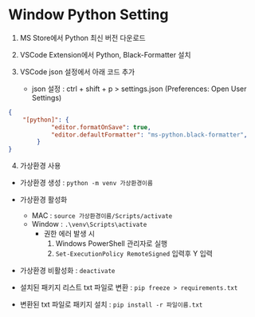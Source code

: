 # Window Python Setting

1. MS Store에서 Python 최신 버전 다운로드

2. VSCode Extension에서 Python, Black-Formatter 설치

3. VSCode json 설정에서 아래 코드 추가

   - json 설정 : ctrl + shift + p > settings.json (Preferences: Open User Settings)

```json
{
    "[python]": {
            "editor.formatOnSave": true,
            "editor.defaultFormatter": "ms-python.black-formatter",
        }
}
```

4. 가상환경 사용

- 가상환경 생성 : `python -m venv 가상환경이름`

- 가상환경 활성화
    - MAC : `source 가상환경이름/Scripts/activate`
    - Window : `.\venv\Scripts\activate`
        - 권한 에러 발생 시
            1. Windows PowerShell 관리자로 실행
            2. `Set-ExecutionPolicy RemoteSigned` 입력후 Y 입력

- 가상환경 비활성화 : `deactivate`

- 설치된 패키지 리스트 txt 파일로 변환 : `pip freeze > requirements.txt`

- 변환된 txt 파일로 패키지 설치 : `pip install -r 파일이름.txt`
